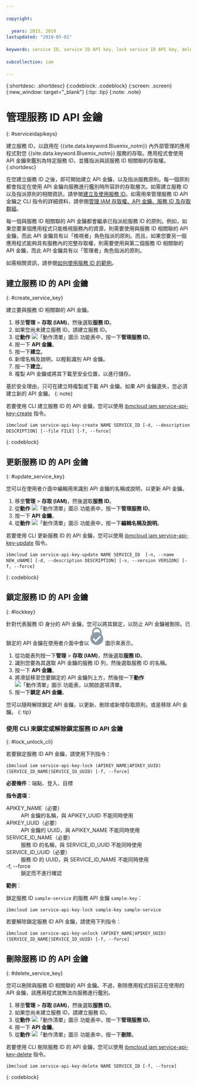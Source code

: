 ```yaml
---

copyright:

  years: 2015, 2019
lastupdated: "2019-05-01"

keywords: service ID, service ID API key, lock service ID API key, delete service ID API key

subcollection: iam

---
```


{:shortdesc: .shortdesc}
{:codeblock: .codeblock}
{:screen: .screen}
{:new_window: target="_blank"}
{:tip: .tip}
{:note: .note}


# 管理服務 ID API 金鑰
{: #serviceidapikeys}

建立服務 ID，以啟用在 {{site.data.keyword.Bluemix_notm}} 內外部管理的應用程式對您 {{site.data.keyword.Bluemix_notm}} 服務的存取。應用程式會使用 API 金鑰來鑑別為特定服務 ID，並獲指派與該服務 ID 相關聯的存取權。{:shortdesc}

在您建立服務 ID 之後，即可開始建立 API 金鑰，以及指派服務原則。每一個原則都會指定在使用 API 金鑰向服務進行鑑別時所容許的存取層次。如需建立服務 ID 以及指派原則的相關資訊，請參閱[建立及使用服務 ID](/docs/iam?topic=iam-serviceids#serviceids)。如需用來管理服務 ID API 金鑰之 CLI 指令的詳細資料，請參閱[管理 IAM 存取權、API 金鑰、服務 ID 及存取群組](/docs/cli/reference/ibmcloud?topic=cloud-cli-ibmcloud_commands_iam)。

每一個與服務 ID 相關聯的 API 金鑰都會繼承已指派給服務 ID 的原則。例如，如果您要某個應用程式只能檢視服務內的資源，則需要使用與服務 ID 相關聯的 API 金鑰，而此 API 金鑰具有以「檢視者」角色指派的原則。而且，如果您要另一個應用程式能夠具有服務內的完整存取權，則需要使用與第二個服務 ID 相關聯的 API 金鑰，而此 API 金鑰具有以「管理者」角色指派的原則。

如需相關資訊，請參閱[如何使用服務 ID 的範例](/docs/iam?topic=iam-serviceids#examples_serviceid)。

## 建立服務 ID 的 API 金鑰
{: #create_service_key}

建立要與服務 ID 相關聯的 API 金鑰。

1. 移至**管理** &gt; **存取 (IAM)**，然後選取**服務 ID**。
2. 如果您尚未建立服務 ID，請建立服務 ID。
3. 從**動作** ![「動作清單」圖示](../icons/action-menu-icon.svg) 功能表中，按一下**管理服務 ID**。
4. 按一下 **API 金鑰**。
5. 按一下**建立**。
6. 新增名稱及說明，以輕鬆識別 API 金鑰。
7. 按一下**建立**。
8. 複製 API 金鑰或將其下載至安全位置，以進行儲存。

基於安全理由，只可在建立時複製或下載 API 金鑰。如果 API 金鑰遺失，您必須建立新的 API 金鑰。
{: note}

若要使用 CLI 建立服務 ID 的 API 金鑰，您可以使用 [ibmcloud iam service-api-key-create](/docs/cli/reference/ibmcloud?topic=cloud-cli-ibmcloud_commands_iam#ibmcloud_iam_api_key_create) 指令。
```
ibmcloud iam service-api-key-create NAME SERVICE_ID [-d, --description DESCRIPTION] [--file FILE] [-f, --force]
```
{: codeblock}

## 更新服務 ID 的 API 金鑰
{: #update_service_key}

您可以在使用者介面中編輯用來識別 API 金鑰的名稱或說明，以更新 API 金鑰。

1. 移至**管理** &gt; **存取 (IAM)**，然後選取**服務 ID**。
2. 從**動作** ![「動作清單」圖示](../icons/action-menu-icon.svg) 功能表中，按一下**管理服務 ID**。
3. 按一下 **API 金鑰**。
4. 從**動作** ![「動作清單」圖示](../icons/action-menu-icon.svg) 功能表中，按一下**編輯名稱及說明**。

若要使用 CLI 更新服務 ID 的 API 金鑰，您可以使用 [ibmcloud iam service-api-key-update](/docs/cli/reference/ibmcloud?topic=cloud-cli-ibmcloud_commands_iam#ibmcloud_iam_api_key_update) 指令。
```
ibmcloud iam service-api-key-update NAME SERVICE_ID  [-n, --name NEW_sNAME] [-d, --description DESCRIPTION] [-v, --version VERSION] [-f, --force]
```
{: codeblock}

## 鎖定服務 ID 的 API 金鑰
{: #lockkey}

針對代表服務 ID 身分的 API 金鑰，您可以將其鎖定，以防止 API 金鑰被刪除。已鎖定的 API 金鑰在使用者介面中會以 ![「已鎖定」圖示](images/locked.svg "已鎖定") 圖示來表示。

1. 從功能表列按一下**管理** &gt; **存取 (IAM)**，然後選取**服務 ID**。
2. 識別您要為其選取 API 金鑰的服務 ID 列，然後選取服務 ID 的名稱。
3. 按一下 **API 金鑰**。
4. 將滑鼠移至您要鎖定的 API 金鑰列上方，然後按一下**動作** ![「動作清單」圖示](../icons/action-menu-icon.svg) 功能表，以開啟選項清單。
5. 按一下**鎖定 API 金鑰**。

您可以隨時解除鎖定 API 金鑰，以更新、刪除或新增存取原則，或是移除 API 金鑰。
{: tip}

### 使用 CLI 來鎖定或解除鎖定服務 ID API 金鑰
{: #lock_unlock_cli}

若要鎖定服務 ID API 金鑰，請使用下列指令：

```
ibmcloud iam service-api-key-lock (APIKEY_NAME|APIKEY_UUID) (SERVICE_ID_NAME|SERVICE_ID_UUID) [-f, --force]
```

<strong>必要條件</strong>：端點、登入、目標

<strong>指令選項</strong>：
<dl>
  <dt>APIKEY_NAME（必要）</dt>
  <dd>API 金鑰的名稱，與 APIKEY_UUID 不能同時使用</dd>
  <dt>APIKEY_UUID（必要）</dt>
  <dd>API 金鑰的 UUID，與 APIKEY_NAME 不能同時使用</dd>
  <dt>SERVICE_ID_NAME（必要）</dt>
  <dd>服務 ID 的名稱，與 SERVICE_ID_UUID 不能同時使用</dd>
  <dt>SERVICE_ID_UUID（必要）</dt>
  <dd>服務 ID 的 UUID，與 SERVICE_ID_NAME 不能同時使用</dd>
  <dt>-f, --force</dt>
  <dd>鎖定而不進行確認</dd>
</dl>

<strong>範例</strong>：

鎖定服務 ID `sample-service` 的服務 API 金鑰 `sample-key`：

```
ibmcloud iam service-api-key-lock sample-key sample-service
```

若要解除鎖定服務 ID API 金鑰，請使用下列指令：

```
ibmcloud iam service-api-key-unlock (APIKEY_NAME|APIKEY_UUID) (SERVICE_ID_NAME|SERVICE_ID_UUID) [-f, --force]
```


## 刪除服務 ID 的 API 金鑰
{: #delete_service_key}

您可以刪除與服務 ID 相關聯的 API 金鑰。不過，刪除應用程式目前正在使用的 API 金鑰，該應用程式就無法向服務進行鑑別。

1. 移至**管理** &gt; **存取 (IAM)**，然後選取**服務 ID**。
2. 如果您尚未建立服務 ID，請建立服務 ID。
3. 從**動作** ![「動作清單」圖示](../icons/action-menu-icon.svg) 功能表中，按一下**管理服務 ID**。
4. 按一下 **API 金鑰**。
5. 從**動作** ![「動作清單」圖示](../icons/action-menu-icon.svg) 功能表中，按一下**刪除**。

若要使用 CLI 刪除服務 ID 的 API 金鑰，您可以使用 [ibmcloud iam service-api-key-delete](/docs/cli/reference/ibmcloud?topic=cloud-cli-ibmcloud_commands_iam#ibmcloud_iam_api_key_delete) 指令。
```
ibmcloud iam service-api-key-delete NAME SERVICE_ID [-f, --force]
```
{: codeblock}
